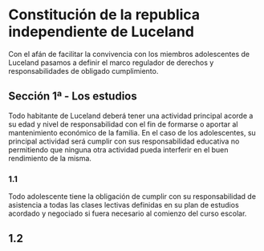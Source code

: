 # Constitución de la republica independiente de Luceland

Con el afán de facilitar la convivencia con los miembros adolescentes de Luceland pasamos a definir el marco regulador de derechos y responsabilidades de obligado cumplimiento.

## Sección 1ª - Los estudios

Todo habitante de Luceland deberá tener una actividad principal acorde a su edad y nivel de responsabilidad con el fin de formarse o aportar al mantenimiento económico de la familia. En el caso de los adolescentes, su principal actividad será cumplir con sus responsabilidad educativa no permitiendo que ninguna otra actividad pueda interferir en el buen rendimiento de la misma.

### 1.1

Todo adolescente tiene la obligación de cumplir con su responsabilidad de asistencia a todas las clases lectivas definidas en su plan de estudios acordado y negociado si fuera necesario al comienzo del curso escolar.

## 1.2

